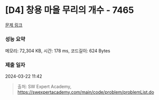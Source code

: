 # [D4] 창용 마을 무리의 개수 - 7465 

[문제 링크](https://swexpertacademy.com/main/code/problem/problemDetail.do?contestProbId=AWngfZVa9XwDFAQU) 

### 성능 요약

메모리: 72,304 KB, 시간: 178 ms, 코드길이: 624 Bytes

### 제출 일자

2024-03-22 11:42



> 출처: SW Expert Academy, https://swexpertacademy.com/main/code/problem/problemList.do